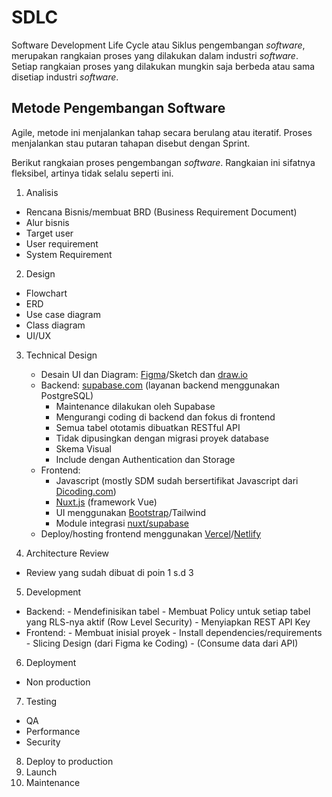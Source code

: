 # SDLC

Software Development Life Cycle atau Siklus pengembangan _software_, merupakan rangkaian proses yang dilakukan dalam industri _software_. 
Setiap rangkaian proses yang dilakukan mungkin saja berbeda atau sama disetiap industri _software_.

## Metode Pengembangan Software

Agile, metode ini menjalankan tahap secara berulang atau iteratif. Proses menjalankan stau putaran tahapan disebut dengan Sprint.

Berikut rangkaian proses pengembangan _software_. Rangkaian ini sifatnya fleksibel, artinya tidak selalu seperti ini.

1. Analisis
  - Rencana Bisnis/membuat BRD (Business Requirement Document)
  - Alur bisnis
  - Target user
  - User requirement
  - System Requirement
     
2. Design
  - Flowchart
  - ERD
  - Use case diagram
  - Class diagram
  - UI/UX

3. Technical Design
    - Desain UI dan Diagram: [Figma](https://figma.com)/Sketch dan [draw.io](https://draw.io)
    - Backend: [supabase.com](https://supabase.com) (layanan backend menggunakan PostgreSQL)
      - Maintenance dilakukan oleh Supabase
      - Mengurangi coding di backend dan fokus di frontend
      - Semua tabel ototamis dibuatkan RESTful API
      - Tidak dipusingkan dengan migrasi proyek database
      - Skema Visual
      - Include dengan Authentication dan Storage
    - Frontend:
      - Javascript (mostly SDM sudah bersertifikat Javascript dari [Dicoding.com](https://dicoding.com))
      - [Nuxt.js](https://nuxt.com) (framework Vue)
      - UI menggunakan [Bootstrap](https://getbootstrap.com)/Tailwind
      - Module integrasi [nuxt/supabase](https://supabase.nuxtjs.org/)
    - Deploy/hosting frontend menggunakan [Vercel](https://vercel.com)/[Netlify](https://netlify.com)

4. Architecture Review
  - Review yang sudah dibuat di poin 1 s.d 3 
     
5. Development
  - Backend:
        - Mendefinisikan tabel
        - Membuat Policy untuk setiap tabel yang RLS-nya aktif (Row Level Security)
        - Menyiapkan REST API Key 
  - Frontend: 
        - Membuat inisial proyek
        - Install dependencies/requirements
        - Slicing Design (dari Figma ke Coding)
        - (Consume data dari API)
     
6. Deployment
  - Non production 

7. Testing
  - QA
  - Performance
  - Security

8. Deploy to production
9. Launch
10. Maintenance

